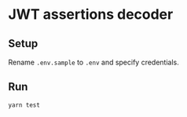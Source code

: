 # JWT assertions decoder


## Setup

Rename `.env.sample` to `.env` and specify credentials.


## Run

```
yarn test
```
